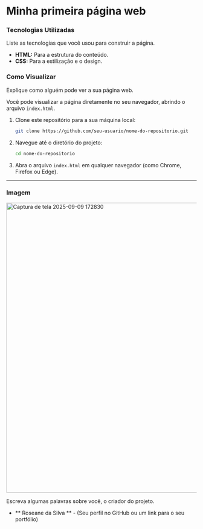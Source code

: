  
# Minha primeira página web


### Tecnologias Utilizadas

Liste as tecnologias que você usou para construir a página.

  * **HTML:** Para a estrutura do conteúdo.
  * **CSS:** Para a estilização e o design.
 


### Como Visualizar

Explique como alguém pode ver a sua página web.

Você pode visualizar a página diretamente no seu navegador, abrindo o arquivo `index.html`.

1.  Clone este repositório para a sua máquina local:
    ```bash
    git clone https://github.com/seu-usuario/nome-do-repositorio.git
    ```
2.  Navegue até o diretório do projeto:
    ```bash
    cd nome-do-repositorio
    ```
3.  Abra o arquivo `index.html` em qualquer navegador (como Chrome, Firefox ou Edge).

-----

### Imagem

<img width="1366" height="768" alt="Captura de tela 2025-09-09 172830" src="https://github.com/user-attachments/assets/79368286-5a0b-4e90-9af5-9a5c3359e26b" />


Escreva algumas palavras sobre você, o criador do projeto.

  * ** Roseane da Silva ** - (Seu perfil no GitHub ou um link para o seu portfólio)

